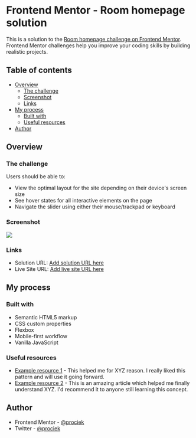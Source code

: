 # Frontend Mentor - Room homepage solution

This is a solution to the [Room homepage challenge on Frontend Mentor](https://www.frontendmentor.io/challenges/room-homepage-BtdBY_ENq). Frontend Mentor challenges help you improve your coding skills by building realistic projects.

## Table of contents

- [Overview](#overview)
  - [The challenge](#the-challenge)
  - [Screenshot](#screenshot)
  - [Links](#links)
- [My process](#my-process)
  - [Built with](#built-with)
  - [Useful resources](#useful-resources)
- [Author](#author)

## Overview

### The challenge

Users should be able to:

- View the optimal layout for the site depending on their device's screen size
- See hover states for all interactive elements on the page
- Navigate the slider using either their mouse/trackpad or keyboard

### Screenshot

![](./my-solution.jpg)

### Links

- Solution URL: [Add solution URL here](https://github.com/prociek/room-homepage-master)
- Live Site URL: [Add live site URL here](https://prociek.github.io/room-homepage-master/)

## My process

### Built with

- Semantic HTML5 markup
- CSS custom properties
- Flexbox
- Mobile-first workflow
- Vanilla JavaScript

### Useful resources

- [Example resource 1](https://www.example.com) - This helped me for XYZ reason. I really liked this pattern and will use it going forward.
- [Example resource 2](https://www.example.com) - This is an amazing article which helped me finally understand XYZ. I'd recommend it to anyone still learning this concept.

## Author

- Frontend Mentor - [@prociek](https://www.frontendmentor.io/profile/prociek)
- Twitter - [@prociek](https://www.twitter.com/prociek)
